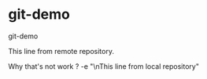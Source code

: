 # git-demo
git-demo

This line from remote repository.

Why that's not work ?
-e "\nThis line from local repository" 

